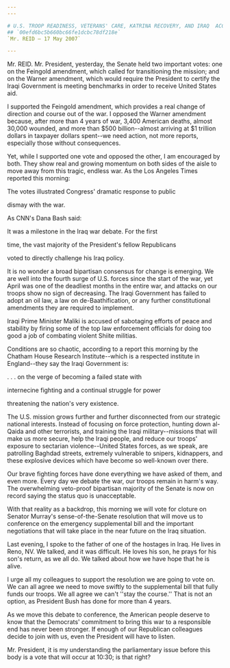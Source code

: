```yaml
---
---

# U.S. TROOP READINESS, VETERANS' CARE, KATRINA RECOVERY, AND IRAQ  ACCOUNTABILITY APPROPRIATIONS ACT, 2007
## `00efd6bc5b660bc66fe1dcbc78df218e`
`Mr. REID — 17 May 2007`

---
```



Mr. REID. Mr. President, yesterday, the Senate held two important 
votes: one on the Feingold amendment, which called for transitioning 
the mission; and on the Warner amendment, which would require the 
President to certify the Iraqi Government is meeting benchmarks in 
order to receive United States aid.

I supported the Feingold amendment, which provides a real change of 
direction and course out of the war. I opposed the Warner amendment 
because, after more than 4 years of war, 3,400 American deaths, almost 
30,000 wounded, and more than $500 billion--almost arriving at $1 
trillion dollars in taxpayer dollars spent--we need action, not more 
reports, especially those without consequences.

Yet, while I supported one vote and opposed the other, I am 
encouraged by both. They show real and growing momentum on both sides 
of the aisle to move away from this tragic, endless war. As the Los 
Angeles Times reported this morning:




 The votes illustrated Congress' dramatic response to public 


 dismay with the war.


As CNN's Dana Bash said:




 It was a milestone in the Iraq war debate. For the first 


 time, the vast majority of the President's fellow Republicans 


 voted to directly challenge his Iraq policy.


It is no wonder a broad bipartisan consensus for change is emerging. 
We are well into the fourth surge of U.S. forces since the start of the 
war, yet April was one of the deadliest months in the entire war, and 
attacks on our troops show no sign of decreasing. The Iraqi Government 
has failed to adopt an oil law, a law on de-Baathification, or any 
further constitutional amendments they are required to implement.

Iraqi Prime Minister Maliki is accused of sabotaging efforts of peace 
and stability by firing some of the top law enforcement officials for 
doing too good a job of combating violent Shiite militias.

Conditions are so chaotic, according to a report this morning by the 
Chatham House Research Institute--which is a respected institute in 
England--they say the Iraqi Government is:





. . . on the verge of becoming a failed state with 


 internecine fighting and a continual struggle for power 


 threatening the nation's very existence.


The U.S. mission grows further and further disconnected from our 
strategic national interests. Instead of focusing on force protection, 
hunting down al-Qaida and other terrorists, and training the Iraqi 
military--missions that will make us more secure, help the Iraqi 
people, and reduce our troops' exposure to sectarian violence--United 
States forces, as we speak, are patrolling Baghdad streets, extremely 
vulnerable to snipers, kidnappers, and these explosive devices which 
have become so well-known over there.

Our brave fighting forces have done everything we have asked of them, 
and even more. Every day we debate the war, our troops remain in harm's 
way. The overwhelming veto-proof bipartisan majority of the Senate is 
now on record saying the status quo is unacceptable.

With that reality as a backdrop, this morning we will vote for 
cloture on Senator Murray's sense-of-the-Senate resolution that will 
move us to conference on the emergency supplemental bill and the 
important negotiations that will take place in the near future on the 
Iraq situation.

Last evening, I spoke to the father of one of the hostages in Iraq. 
He lives in Reno, NV. We talked, and it was difficult. He loves his 
son, he prays for his son's return, as we all do. We talked about how 
we have hope that he is alive.

I urge all my colleagues to support the resolution we are going to 
vote on. We can all agree we need to move swiftly to the supplemental 
bill that fully funds our troops. We all agree we can't ''stay the 
course.'' That is not an option, as President Bush has done for more 
than 4 years.

As we move this debate to conference, the American people deserve to 
know that the Democrats' commitment to bring this war to a responsible 
end has never been stronger. If enough of our Republican colleagues 
decide to join with us, even the President will have to listen.

Mr. President, it is my understanding the parliamentary issue before 
this body is a vote that will occur at 10:30; is that right?